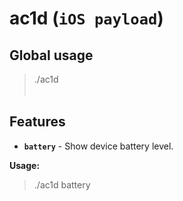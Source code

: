 # ac1d (`iOS payload`)

## Global usage

> ./ac1d <option>

## Features

* **`battery`** - Show device battery level.

**Usage:**

> ./ac1d battery
